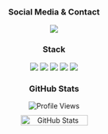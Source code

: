 <div align="center">
  <h3>Social Media & Contact</h3>
  <a href="https://github.com/zzAdri" target="_blank">
    <img src="https://img.shields.io/badge/GitHub%20-111111.svg?&style=for-the-badge&logo=github&logoColor=white">
  </a>
</div>

<div align="center">
  <h3>Stack</h3>
  <img src="https://img.shields.io/badge/Vue.JS%20-111111.svg?&style=for-the-badge&logo=vue.js&logoColor=purple">
  <img src="https://img.shields.io/badge/react%20-111111.svg?&style=for-the-badge&logo=React&logoColor=purple">
  <img src="https://img.shields.io/badge/TypeScript%20-111111.svg?&style=for-the-badge&logo=typescript&logoColor=purple">
  <img src="https://img.shields.io/badge/TailwindCSS%20-111111.svg?&style=for-the-badge&logo=tailwindcss&logoColor=purple">
  <img src="https://img.shields.io/badge/Figma%20-111111.svg?&style=for-the-badge&logo=figma&logoColor=purple">
</div>

<div align="center">
  <h3>GitHub Stats</h3>
  <div style="margin-bottom: 10px;">
    <img src="https://komarev.com/ghpvc/?username=zzAdri&label=PROFILE+VIEWS&color=grey" alt="Profile Views"/>
  </div>
  <div style="display: flex; justify-content: center; gap: 10px; flex-wrap: wrap;">
    <img src="https://github-readme-stats.vercel.app/api?username=zzadri&count_private=true&hide_border=true&show_icons=true&include_all_commits=true&bg_color=0d1117&title_color=FFFFFF&text_color=9f9f9f&icon_color=FFFFFF" style="width: 45%; min-width: 300px;" alt="GitHub Stats"/>
  </div>
</div>

